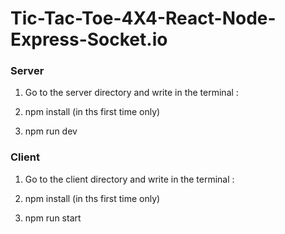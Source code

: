 # Tic-Tac-Toe-4X4-React-Node-Express-Socket.io

### Server
1. Go to the server directory and write in the terminal :

2. npm install (in ths first time only)

3. npm run dev

### Client
1. Go to the client directory and write in the terminal : 

2. npm install (in ths first time only)

3. npm run start
